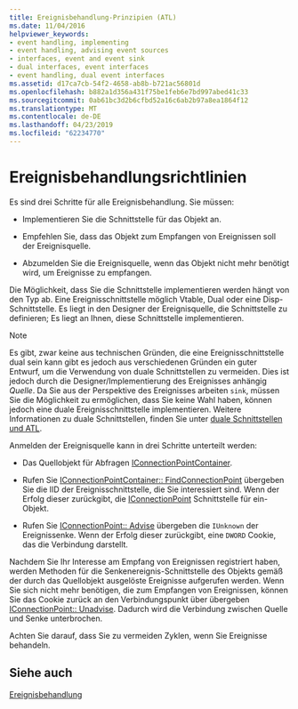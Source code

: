 ```yaml
---
title: Ereignisbehandlung-Prinzipien (ATL)
ms.date: 11/04/2016
helpviewer_keywords:
- event handling, implementing
- event handling, advising event sources
- interfaces, event and event sink
- dual interfaces, event interfaces
- event handling, dual event interfaces
ms.assetid: d17ca7cb-54f2-4658-ab8b-b721ac56801d
ms.openlocfilehash: b882a1d356a431f75be1feb6e7bd997abed41c33
ms.sourcegitcommit: 0ab61bc3d2b6cfbd52a16c6ab2b97a8ea1864f12
ms.translationtype: MT
ms.contentlocale: de-DE
ms.lasthandoff: 04/23/2019
ms.locfileid: "62234770"
---
```

# <a name="event-handling-principles"></a>Ereignisbehandlungsrichtlinien

Es sind drei Schritte für alle Ereignisbehandlung. Sie müssen:

- Implementieren Sie die Schnittstelle für das Objekt an.

- Empfehlen Sie, dass das Objekt zum Empfangen von Ereignissen soll der Ereignisquelle.

- Abzumelden Sie die Ereignisquelle, wenn das Objekt nicht mehr benötigt wird, um Ereignisse zu empfangen.

Die Möglichkeit, dass Sie die Schnittstelle implementieren werden hängt von den Typ ab. Eine Ereignisschnittstelle möglich Vtable, Dual oder eine Disp-Schnittstelle. Es liegt in den Designer der Ereignisquelle, die Schnittstelle zu definieren; Es liegt an Ihnen, diese Schnittstelle implementieren.

> [!NOTE]
>  Es gibt, zwar keine aus technischen Gründen, die eine Ereignisschnittstelle dual sein kann gibt es jedoch aus verschiedenen Gründen ein guter Entwurf, um die Verwendung von duale Schnittstellen zu vermeiden. Dies ist jedoch durch die Designer/Implementierung des Ereignisses anhängig *Quelle*. Da Sie aus der Perspektive des Ereignisses arbeiten `sink`, müssen Sie die Möglichkeit zu ermöglichen, dass Sie keine Wahl haben, können jedoch eine duale Ereignisschnittstelle implementieren. Weitere Informationen zu duale Schnittstellen, finden Sie unter [duale Schnittstellen und ATL](../atl/dual-interfaces-and-atl.md).

Anmelden der Ereignisquelle kann in drei Schritte unterteilt werden:

- Das Quellobjekt für Abfragen [IConnectionPointContainer](/windows/desktop/api/ocidl/nn-ocidl-iconnectionpointcontainer).

- Rufen Sie [IConnectionPointContainer:: FindConnectionPoint](/windows/desktop/api/ocidl/nf-ocidl-iconnectionpointcontainer-findconnectionpoint) übergeben Sie die IID der Ereignisschnittstelle, die Sie interessiert sind. Wenn der Erfolg dieser zurückgibt, die [IConnectionPoint](/windows/desktop/api/ocidl/nn-ocidl-iconnectionpoint) Schnittstelle für ein-Objekt.

- Rufen Sie [IConnectionPoint:: Advise](/windows/desktop/api/ocidl/nf-ocidl-iconnectionpoint-advise) übergeben die `IUnknown` der Ereignissenke. Wenn der Erfolg dieser zurückgibt, eine `DWORD` Cookie, das die Verbindung darstellt.

Nachdem Sie Ihr Interesse am Empfang von Ereignissen registriert haben, werden Methoden für die Senkenereignis-Schnittstelle des Objekts gemäß der durch das Quellobjekt ausgelöste Ereignisse aufgerufen werden. Wenn Sie sich nicht mehr benötigen, die zum Empfangen von Ereignissen, können Sie das Cookie zurück an den Verbindungspunkt über übergeben [IConnectionPoint:: Unadvise](/windows/desktop/api/ocidl/nf-ocidl-iconnectionpoint-unadvise). Dadurch wird die Verbindung zwischen Quelle und Senke unterbrochen.

Achten Sie darauf, dass Sie zu vermeiden Zyklen, wenn Sie Ereignisse behandeln.

## <a name="see-also"></a>Siehe auch

[Ereignisbehandlung](../atl/event-handling-and-atl.md)
